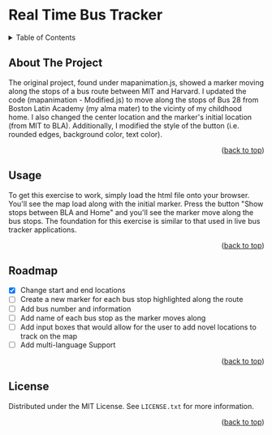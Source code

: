 <h1> Real Time Bus Tracker</h1>

<details>
  <summary>Table of Contents</summary>
  <ol>
    <li>
      <a href="#about-the-project">About The Project</a>
    </li>
    <li><a href="#usage">Usage</a></li>
    <li><a href="#roadmap">Roadmap</a></li>
    <li><a href="#contributing">Contributing</a></li>
    <li><a href="#license">License</a></li>
    <li><a href="#contact">Contact</a></li>
    <li><a href="#acknowledgments">Acknowledgments</a></li>
  </ol>
</details>


<!-- ABOUT THE PROJECT -->
## About The Project

The original project, found under mapanimation.js, showed a marker moving along the stops of a bus route between MIT and Harvard. I updated the code (mapanimation - Modified.js) to move along the stops of Bus 28 from Boston Latin Academy (my alma mater) to the vicinty of my childhood home. I also changed the center location and the marker's initial location (from MIT to BLA). Additionally, I modified the style of the button (i.e. rounded edges, background color, text color).

<p align="right">(<a href="#top">back to top</a>)</p>



<!-- USAGE EXAMPLES -->
## Usage

To get this exercise to work, simply load the html file onto your browser. You'll see the map load along with the initial marker. Press the button "Show stops between BLA and Home" and you'll see the marker move along the bus stops. The foundation for this exercise is similar to that used in live bus tracker applications. 

<p align="right">(<a href="#top">back to top</a>)</p>



<!-- ROADMAP -->
## Roadmap

- [X] Change start and end locations
- [ ] Create a new marker for each bus stop highlighted along the route
- [ ] Add bus number and information
- [ ] Add name of each bus stop as the marker moves along
- [ ] Add input boxes that would allow for the user to add novel locations to track on the map
- [ ] Add multi-language Support

<p align="right">(<a href="#top">back to top</a>)</p>



<!-- LICENSE -->
## License

Distributed under the MIT License. See `LICENSE.txt` for more information.

<p align="right">(<a href="#top">back to top</a>)</p>
